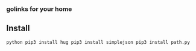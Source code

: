### golinks for your home


## Install

``python
pip3 install hug
pip3 install simplejson
pip3 install path.py
``
